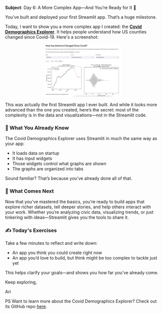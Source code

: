 **Subject**: Day 6: A More Complex App—And You’re Ready for It 💪

You’ve built and deployed your first Streamlit app. That’s a huge milestone.

Today, I want to show you a more complex app I created: the **[Covid Demographics Explorer](https://census-explorer.streamlit.app/)**. It helps people understand how US counties changed since Covid-19. Here's a screenshot:

<p align="center">
  <img src="covid-demographics-explorer-screenshot.png" alt="covid-demographics-explorer" width="50%">
</p>

This was actually the first Streamlit app I ever built. And while it looks more advanced than the one you created, here’s the secret: most of the complexity is in the data and visualizations—not in the Streamlit code.

### 🧠 What You Already Know
The Covid Demographics Explorer uses Streamlit in much the same way as your app:
  * It loads data on startup
  * It has input widgets
  * Those widgets control what graphs are shown
  * The graphs are organized into tabs

Sound familiar? That’s because you’ve already done all of that.

### 🌱 What Comes Next
Now that you’ve mastered the basics, you’re ready to build apps that explore richer datasets, tell deeper stories, and help others interact with your work. Whether you’re analyzing civic data, visualizing trends, or just tinkering with ideas—Streamlit gives you the tools to share it.

### ✍️ Today's Exercises

Take a few minutes to reflect and write down:
 * An app you think you could create right now
 * An app you’d love to build, but think might be too complex to tackle just yet

This helps clarify your goals—and shows you how far you’ve already come.
  
Keep exploring, 

Ari

PS Want to learn more about the Covid Demographics Explorer? Check out its GitHub repo [here](https://github.com/arilamstein/censusdis-streamlit?tab=readme-ov-file).